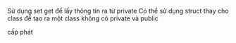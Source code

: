 Sử dụng set get để lấy thông tin ra từ private
Có thể sử dụng struct thay cho class để tạo ra một class không có private và public



cấp phát

